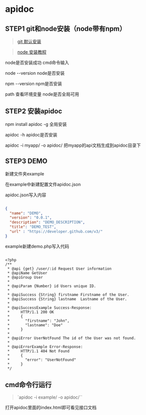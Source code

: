 # apidoc


## STEP1 git和node安装（node带有npm）

> [git 默认安装](https://git-scm.com/downloads)

> [node 安装教程](http://www.runoob.com/nodejs/nodejs-install-setup.html)


node是否安装成功  cmd命令输入

node --version node是否安装

npm --version npm是否安装

path 查看环境变量 node是否全局可用

## STEP2 安装apidoc

npm install apidoc -g 全局安装

apidoc -h apidoc是否安装

apidoc -i myapp/ -o apidoc/ 把myapp的api文档生成到apidoc目录下

## STEP3 DEMO

新建文件夹example

在example中新建配置文件apidoc.json

apidoc.json写入内容

```json

{
  "name": "DEMO",
  "version": "0.0.1",
  "description": "DEMO_DESCRIPTION",
  "title": "DEMO_TEST",
  "url" : "https://developer.github.com/v3/"
}

```

example新建demo.php写入代码

```

<?php
/**
 * @api {get} /user/:id Request User information
 * @apiName GetUser
 * @apiGroup User
 *
 * @apiParam {Number} id Users unique ID.
 *
 * @apiSuccess {String} firstname Firstname of the User.
 * @apiSuccess {String} lastname  Lastname of the User.
 *
 * @apiSuccessExample Success-Response:
 *     HTTP/1.1 200 OK
 *     {
 *       "firstname": "John",
 *       "lastname": "Doe"
 *     }
 *
 * @apiError UserNotFound The id of the User was not found.
 *
 * @apiErrorExample Error-Response:
 *     HTTP/1.1 404 Not Found
 *     {
 *       "error": "UserNotFound"
 *     }
 */

 ```

 ## cmd命令行运行

 > `apidoc -i example/ -o apidoc/``

 打开apidoc里面的index.html即可看见接口文档
